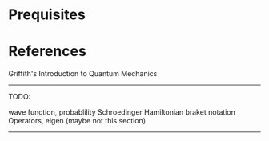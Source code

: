# Prequisites

# References
Griffith's Introduction to Quantum Mechanics

-----------------------------
TODO:

wave function, probablility
Schroedinger
Hamiltonian
braket notation
Operators, eigen (maybe not this section)

-----------------------------------------------
